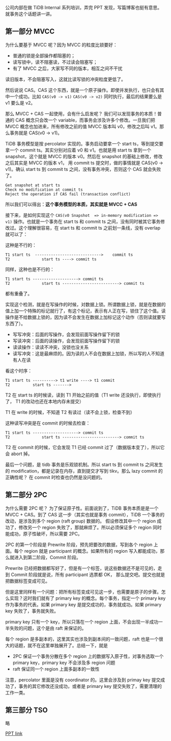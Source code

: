 公司内部在做 TiDB Internal 系列培训，弄完 PPT 发现，写篇博客也挺有意思。就事务这个话题讲一讲。

## 第一部分 MVCC

为什么要基于 MVCC 呢？因为 MVCC 的粒度比锁要好：

* 普通的锁是全部操作都阻塞的；
* 读写锁中，读不阻塞读，不过读会阻塞写；
* 有了 MVCC 之后，大家写不同的版本，相互之间不干扰

读旧版本，不会阻塞写入，这就比读写锁的冲突粒度更低了。

然后说说 CAS。CAS 这个东西，就是一个原子操作。即使并发执行，也只会有其中一个成功。比如 `CAS(v0 -> v1)`  `CAS(v0 -> v2)` 同时执行，最后的结果要么是 v1 要么是 v2。

那么 MVCC + CAS 一起使用，会有什么启发呢？ 我们可以发现事务的本质！普通的 CAS 概念只会改一个 variable，而事务会涉及许多个修改。一旦我们把 MVCC 概念也加进来，所有修改之前的值 MVCC 版本叫 v0，修改之后叫 v1。那么事务就是 CAS(v0 -> v1)。

TiDB 事务模型是按 percolator 实现的。事务启动要拿一个 start ts，等到提交要拿一个 commit ts。其实分别对应着 v0 和 v1。也就是用 start ts 拿到一个 snapshot，这个就是 MVCC 的版本 v0。然后在 snapshot 的基础上修改，修改之后其实是 MVCC 的版本 v1，
用 commit ts 提交时，做的事情就是 CAS(v0 -> v1)。确认 start ts 到 commit ts 之间，没有事务冲突，否则这个 CAS 就会失败了。

    Get snapshot at start ts
    Check no modification at commit ts
    Reject the operation if CAS fail (transaction conflict)

所以我们可以得出：**这个事务模型的本质，其实就是 MVCC + CAS**

接下来，是如何实现这个 `CAS(v0 Snapshot  => in-memory modification => v1)` 操作。也就是一个事务在 start ts 和 commit ts 之间，没有同时被其它事务修改过。这个理解很容易，在 start ts 和 commit ts 之前划一条线，没有 overlap 就可以了：

这种是不行的：

    T1 start ts  ----------------------------->    commit ts
    T2              start ts ----> commit ts
    
同样，这种也是不行的：

    T1 start ts --------------------> commit ts
    T2              start ts -------------------------> commit ts

都有重叠了。

实现这个检测，就是在写操作的时候，对数据上锁。所谓数据上锁，就是在数据的值上加一个特殊的标记就行了，有这个标记，表示有人正在写，锁住了这个值。读操作是不给数据上锁的，因为读不会发生在数据上加标记这个动作（否则读就要写东西了）。

* 写写冲突：后面的写操作，会发现前面写操作留下的锁
* 写读冲突：后面的读操作，会发现前面写操作留下的锁
* 读读操作：读读不冲突，没锁也没关系
* 读写冲突：这是最麻烦的。因为读的人不会在数据上加锁，所以写的人不知道有人在读

看这个时序：

    T1 start ts ----------> t1 write ----> t1 commit
    T2          start ts ------->

T2 在 start ts 的时候读，读到 T1 开始之前的值（T1 write 还没执行，即使执行了， T1 的改动也还在本地内存未提交）

T1 在 write 的时候，不知道 T2 有读过（读不会上锁，检查不到）

这种读写冲突是在 commit 的时候去检查：

    T1 start ts --------------------> commit ts
    T2              start ts -------------------------> commit ts

T2 在 commit 的时候，它会发现 T1 已经 commit 过了（数据版本变了），所以它会 abort 掉。

最后一个问题，是 tidb 事务是乐观锁机制。所以 start ts 到 commit ts 之间发生的 modification，都是记录在内存，直到提交才写到 tikv。那么 lazy commit 的正确性呢？ 在 commit 时检查也仍然是没问题的。

## 第二部分 2PC

为什么需要 2PC 呢？ 为了保证原子性。前面说到了，TiDB 事务本质是是一个 MVCC + CAS。到了 CAS 这一步（其实也就是事务 commit），TiDB 一个事务的改动，是涉及到多个 region (raft group) 数据的。
假设修改其中一个 region 成功了，修改另一个 region 失败了，那就麻烦了。所以必须保证多个 region 同时能成功，原子性破坏，所以需要 2PC。

2PC 的第一个阶段是 Prewrite 阶段，预先把要改的数据，写到各个 region 上面。每个 region 就是 participant 的概念。如果所有的 region 写入都能成功，那么就进入到第二阶段，Commit 阶段。

Prewrite 已经把数据都写好了，但是有一个标签，说这些数据还不是可见的，走到 Commit 阶段就是说，所有 participant 选票都 OK， 那么提交吧。提交也就是把数据标签变成可见。

但是这里同样有一个问题：把所有标签变成可见这一步，也需要是原子的步骤。怎么实现？这时我们就有了 primary key 的概念。每个事务，指定一个 primary key 作为事务的代表。如果 primary key 是提交成功的，事务就成功。如果 primary key 失败了，事务就失败。

primary key 只有一个 key，所以只落在一个 region 上面，不会出现一半成功一半失败的问题，这个是由 raft 来保证的。

每个 region 是多副本的，这里其实也涉及到副本间的一致问题，raft 也是一个很大的话题，就不在这里单独展开了。总结一下，就是

* 2PC 保证一个事务分散在多个 region 上的数据写入原子性，对事务选取一个 primary key，primary key 不会涉及多 region 问题
* raft 保证同一个 region 上面多副本的一致性

注意，percolator 里面是没有 coordinator 的。这里会涉及到 primay key 提交成功了，事务的其它修改还没成功，或者是 primary key 提交失败了，需要清理的工作一类。

## 第三部分 TSO

略

[PPT link](https://docs.google.com/presentation/d/19ARcGdA0majRipJvEPfaES8eUyM-lunS_mPwipic8e4/edit?usp=sharing)
